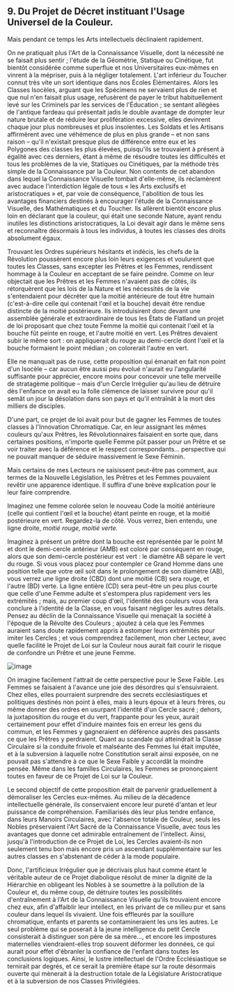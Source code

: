 ## 9. Du Projet de Décret instituant l'Usage Universel de la Couleur.

Mais pendant ce temps les Arts intellectuels déclinaient rapidement.

On ne pratiquait plus l'Art de la Connaissance Visuelle, dont la nécessité ne se faisait plus sentir ; l'étude de la Géométrie, Statique ou Cinétique, fut bientôt considérée comme superflue et nos Universitaires eux-mêmes en vinrent à la mépriser, puis à la négliger totalement. L'art inférieur du Toucher connut très vite un sort identique dans nos Écoles Élémentaires. Alors les Classes Isocèles, arguant que les Spécimens ne servaient plus de rien et que nul n'en faisait plus usage, refusèrent de payer le tribut habituellement levé sur les Criminels par les services de l'Éducation ; se sentant allégées de l'antique fardeau qui présentait jadis le double avantage de dompter leur nature brutale et de réduire leur prolifération excessive, elles devinrent chaque jour plus nombreuses et plus insolentes. Les Soldats et les Artisans affirmèrent avec une véhémence de plus en plus grande – et non sans raison – qu'il n'existait presque plus de différence entre eux et les Polygones des classes les plus élevées, puisqu'ils se trouvaient à présent à égalité avec ces derniers, étant à même de résoudre toutes les difficultés et tous les problèmes de la vie, Statiques ou Cinétiques, par la méthode très simple de la Connaissance par la Couleur. Non contents de cet abandon dans lequel la Connaissance Visuelle tombait d'elle-même, ils réclamèrent avec audace l'interdiction légale de tous « les Arts exclusifs et aristocratiques » et, par voie de conséquence, l'abolition de tous les avantages financiers destinés à encourager l'étude de la Connaissance Visuelle, des Mathématiques et du Toucher. Ils allèrent bientôt encore plus loin en déclarant que la couleur, qui était une seconde Nature, ayant rendu inutiles les distinctions aristocratiques, la Loi devait agir dans le même sens et reconnaître désormais à tous les individus, à toutes les classes des droits absolument égaux.

Trouvant les Ordres supérieurs hésitants et indécis, les chefs de la Révolution poussèrent encore plus loin leurs exigences et voulurent que toutes les Classes, sans excepter les Prêtres et les Femmes, rendissent hommage à la Couleur en acceptant de se faire peindre. Comme on leur objectait que les Prêtres et les Femmes n'avaient pas de côtés, ils rétorquèrent que les lois de la Nature et les nécessités de la vie s'entendaient pour décréter que la moitié antérieure de tout être humain (c'est-à-dire celle qui contenait l'œil et la bouche) devait être rendue distincte de la moitié postérieure. Ils introduisirent donc devant une assemblée générale et extraordinaire de tous les États de Flatland un projet de loi proposant que chez toute Femme la moitié qui contenait l'œil et la bouche fût peinte en rouge, et l'autre moitié en vert. Les Prêtres devaient subir le même sort : on appliquerait du rouge au demi-cercle dont l'œil et la bouche formaient le point médian ; on colorerait l'autre en vert.

Elle ne manquait pas de ruse, cette proposition qui émanait en fait non point d'un Isocèle – car aucun être aussi peu évolué n'aurait eu l'angularité suffisante pour apprécier, encore moins pour concevoir une telle merveille de stratagème politique – mais d'un Cercle Irrégulier qu'au lieu de détruire dès l'enfance on avait eu la folle clémence de laisser survivre pour qu'il semât un jour la désolation dans son pays et qu'il entraînât à la mort des milliers de disciples.

D'une part, ce projet de loi avait pour but de gagner les Femmes de toutes classes à l'Innovation Chromatique. Car, en leur assignant les mêmes couleurs qu'aux Prêtres, les Révolutionnaires faisaient en sorte que, dans certaines positions, n'importe quelle Femme pût passer pour un Prêtre et se voir traiter avec la déférence et le respect correspondants… perspective qui ne pouvait manquer de séduire massivement le Sexe Féminin.

Mais certains de mes Lecteurs ne saisissent peut-être pas comment, aux termes de la Nouvelle Législation, les Prêtres et les Femmes pouvaient revêtir une apparence identique. Il suffira d'une brève explication pour le leur faire comprendre.

Imaginez une femme colorée selon le nouveau Code la moitié antérieure (celle qui contient l'œil et la bouche) étant peinte en rouge, et la moitié postérieure en vert. Regardez-la de côté. Vous verrez, bien entendu, une ligne droite, *moitié rouge, moitié verte.*

Imaginez à présent un prêtre dont la bouche est représentée par le point M et dont le demi-cercle antérieur (AMB) est coloré par conséquent en rouge, alors que son demi-cercle postérieur est vert : le diamètre AB sépare le vert du rouge. Si vous vous placez pour contempler ce Grand Homme dans une position telle que votre œil soit dans le prolongement de son diamètre (AB), vous verrez une ligne droite (CBD) dont une moitié (CB) sera rouge, et l'autre (BD) verte. La ligne entière (CD) sera peut-être un peu plus courte que celle d'une Femme adulte et s'estompera plus rapidement vers les extrémités ; mais, au premier coup d'œil, l'identité des couleurs vous fera conclure à l'identité de la Classe, en vous faisant négliger les autres détails. Pensez au déclin de la Connaissance Visuelle qui menaçait la société à l'époque de la Révolte des Couleurs ; ajoutez à cela que les Femmes auraient sans doute rapidement appris à estomper leurs extrémités pour imiter les Cercles ; et vous comprendrez facilement, mon cher Lecteur, avec quelle facilité le Projet de Loi sur la Couleur nous aurait fait courir le risque de confondre un Prêtre et une jeune Femme.

![image](img/flatland_image007.jpg)

On imagine facilement l'attrait de cette perspective pour le Sexe Faible. Les Femmes se faisaient à l'avance une joie des désordres qui s'ensuivraient. Chez elles, elles pourraient surprendre des secrets ecclésiastiques et politiques destinés non point à elles, mais à leurs époux et à leurs frères, ou même donner des ordres en usurpant l'identité d'un Cercle sacré ; dehors, la juxtaposition du rouge et du vert, frappante pour les yeux, aurait certainement pour effet d'induire maintes fois en erreur les gens du commun, et les Femmes y gagneraient en déférence auprès des passants ce que les Prêtres y perdraient. Quant au scandale qui atteindrait la Classe Circulaire si la conduite frivole et malséante des Femmes lui était imputée, et à la subversion à laquelle notre Constitution serait ainsi exposée, on ne pouvait pas s'attendre à ce que le Sexe Faible y accordât la moindre pensée. Même dans les familles Circulaires, les Femmes se prononçaient toutes en faveur de ce Projet de Loi sur la Couleur.

Le second objectif de cette proposition était de parvenir graduellement à démoraliser les Cercles eux-mêmes. Au milieu de la décadence intellectuelle générale, ils conservaient encore leur pureté d'antan et leur puissance de compréhension. Familiarisés dès leur plus tendre enfance, dans leurs Manoirs Circulaires, avec l'absence totale de Couleur, seuls les Nobles préservaient l'Art Sacré de la Connaissance Visuelle, avec tous les avantages que donne cet admirable entraînement de l'intellect. Ainsi, jusqu'à l'introduction de ce Projet de Loi, les Cercles avaient-ils non seulement tenu bon mais encore pris un ascendant supplémentaire sur les autres classes en s'abstenant de céder à la mode populaire.

Donc, l'artificieux Irrégulier que je décrivais plus haut comme étant le véritable auteur de ce Projet diabolique résolut de miner la dignité de la Hiérarchie en obligeant les Nobles à se soumettre à la pollution de la Couleur et, du même coup, de détruire toutes les possibilités d'entraînement à l'Art de la Connaissance Visuelle qu'ils trouvaient encore chez eux, afin d'affaiblir leur intellect, en les privant de ce milieu pur et sans couleur dans lequel ils vivaient. Une fois effleurés par la souillure chromatique, enfants et parents se contamineraient les uns les autres. Le seul problème qui se poserait à la jeune intelligence du petit Cercle consisterait à distinguer son père de sa mère…, et encore les impostures maternelles viendraient-elles trop souvent déformer les données, ce qui aurait pour effet d'ébranler la confiance de l'enfant dans toutes les conclusions logiques. Ainsi, le lustre intellectuel de l'Ordre Ecclésiastique se ternirait par degrés, et ce serait la première étape sur la route désormais ouverte qui mènerait à la destruction totale de la Législature Aristocratique et à la subversion de nos Classes Privilégiées.

